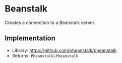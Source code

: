 
# Beanstalk

Creates a connection to a Beanstalk server.

## Implementation

* Library: https://github.com/pheanstalk/pheanstalk
* Returns: `Pheanstalk\Pheanstalk`
